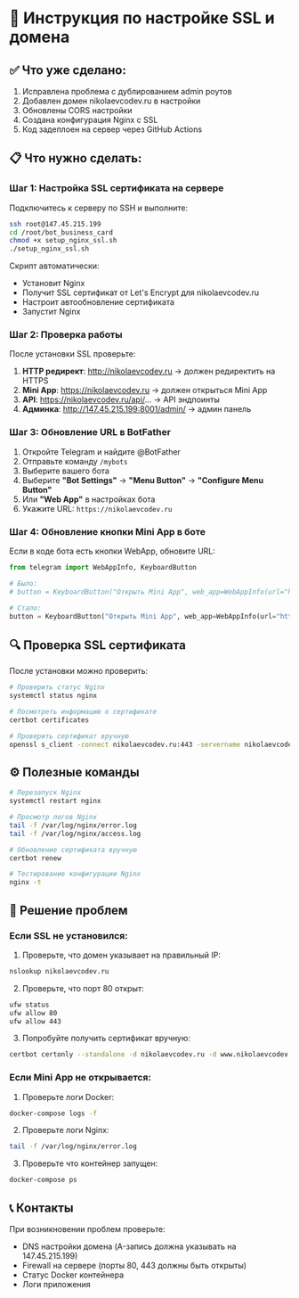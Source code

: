 # 🔐 Инструкция по настройке SSL и домена

## ✅ Что уже сделано:
1. Исправлена проблема с дублированием admin роутов
2. Добавлен домен nikolaevcodev.ru в настройки
3. Обновлены CORS настройки
4. Создана конфигурация Nginx с SSL
5. Код задеплоен на сервер через GitHub Actions

## 📋 Что нужно сделать:

### Шаг 1: Настройка SSL сертификата на сервере

Подключитесь к серверу по SSH и выполните:

```bash
ssh root@147.45.215.199
cd /root/bot_business_card
chmod +x setup_nginx_ssl.sh
./setup_nginx_ssl.sh
```

Скрипт автоматически:
- Установит Nginx
- Получит SSL сертификат от Let's Encrypt для nikolaevcodev.ru
- Настроит автообновление сертификата
- Запустит Nginx

### Шаг 2: Проверка работы

После установки SSL проверьте:

1. **HTTP редирект**: http://nikolaevcodev.ru → должен редиректить на HTTPS
2. **Mini App**: https://nikolaevcodev.ru → должен открыться Mini App
3. **API**: https://nikolaevcodev.ru/api/... → API эндпоинты
4. **Админка**: http://147.45.215.199:8001/admin/ → админ панель

### Шаг 3: Обновление URL в BotFather

1. Откройте Telegram и найдите @BotFather
2. Отправьте команду `/mybots`
3. Выберите вашего бота
4. Выберите **"Bot Settings"** → **"Menu Button"** → **"Configure Menu Button"**
5. Или **"Web App"** в настройках бота
6. Укажите URL: `https://nikolaevcodev.ru`

### Шаг 4: Обновление кнопки Mini App в боте

Если в коде бота есть кнопки WebApp, обновите URL:

```python
from telegram import WebAppInfo, KeyboardButton

# Было:
# button = KeyboardButton("Открыть Mini App", web_app=WebAppInfo(url="http://147.45.215.199:8000"))

# Стало:
button = KeyboardButton("Открыть Mini App", web_app=WebAppInfo(url="https://nikolaevcodev.ru"))
```

## 🔍 Проверка SSL сертификата

После установки можно проверить:

```bash
# Проверить статус Nginx
systemctl status nginx

# Посмотреть информацию о сертификате
certbot certificates

# Проверить сертификат вручную
openssl s_client -connect nikolaevcodev.ru:443 -servername nikolaevcodev.ru
```

## ⚙️ Полезные команды

```bash
# Перезапуск Nginx
systemctl restart nginx

# Просмотр логов Nginx
tail -f /var/log/nginx/error.log
tail -f /var/log/nginx/access.log

# Обновление сертификата вручную
certbot renew

# Тестирование конфигурации Nginx
nginx -t
```

## 🐛 Решение проблем

### Если SSL не установился:

1. Проверьте, что домен указывает на правильный IP:
```bash
nslookup nikolaevcodev.ru
```

2. Проверьте, что порт 80 открыт:
```bash
ufw status
ufw allow 80
ufw allow 443
```

3. Попробуйте получить сертификат вручную:
```bash
certbot certonly --standalone -d nikolaevcodev.ru -d www.nikolaevcodev.ru
```

### Если Mini App не открывается:

1. Проверьте логи Docker:
```bash
docker-compose logs -f
```

2. Проверьте логи Nginx:
```bash
tail -f /var/log/nginx/error.log
```

3. Проверьте что контейнер запущен:
```bash
docker-compose ps
```

## 📞 Контакты

При возникновении проблем проверьте:
- DNS настройки домена (A-запись должна указывать на 147.45.215.199)
- Firewall на сервере (порты 80, 443 должны быть открыты)
- Статус Docker контейнера
- Логи приложения
